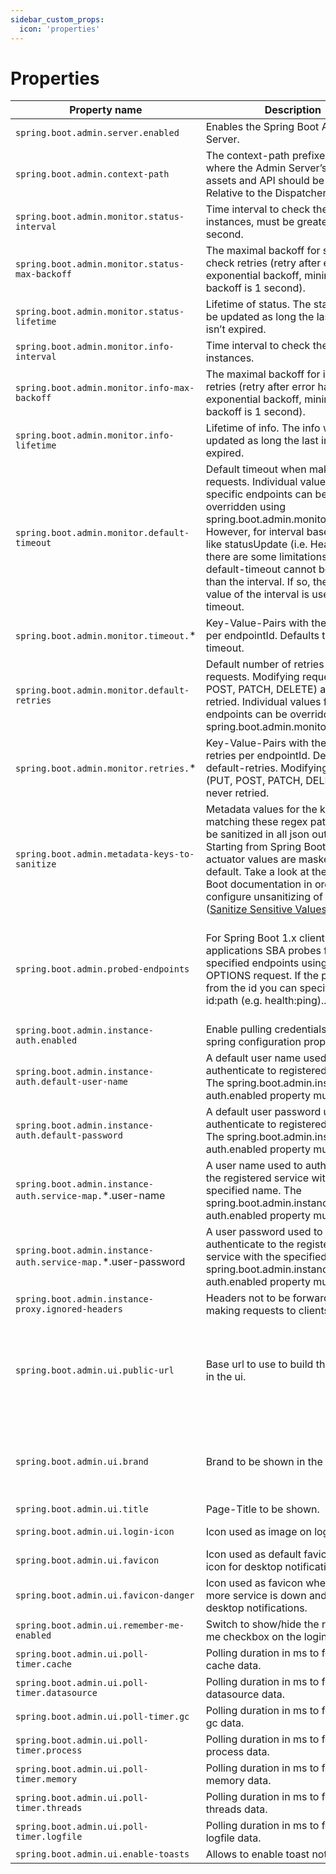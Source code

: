 ```yaml
---
sidebar_custom_props:
  icon: 'properties'
---
```


# Properties

| Property name                                               | Description                                                                                                                                                                                                                                                                                                                                                                                                       | Default value                                                                                                                                                                |
|-------------------------------------------------------------|-------------------------------------------------------------------------------------------------------------------------------------------------------------------------------------------------------------------------------------------------------------------------------------------------------------------------------------------------------------------------------------------------------------------|------------------------------------------------------------------------------------------------------------------------------------------------------------------------------|
| `spring.boot.admin.server.enabled`                            | Enables the Spring Boot Admin Server.                                                                                                                                                                                                                                                                                                                                                                             | true                                                                                                                                                                         |
| `spring.boot.admin.context-path`                              | The context-path prefixes the path where the Admin Server’s statics assets and API should be served. Relative to the Dispatcher-Servlet.                                                                                                                                                                                                                                                                          |                                                                                                                                                                              |
| `spring.boot.admin.monitor.status-interval`                   | Time interval to check the status of instances, must be greater than 1 second.                                                                                                                                                                                                                                                                                                                                                                   | 10,000ms                                                                                                                                                                     |
| `spring.boot.admin.monitor.status-max-backoff`                | The maximal backoff for status check retries (retry after error has exponential backoff, minimum backoff is 1 second).                                                                                                                                                                                                                                                                                            | 60,000ms                                                                                                                                                                     |
| `spring.boot.admin.monitor.status-lifetime`                   | Lifetime of status. The status won’t be updated as long the last status isn’t expired.                                                                                                                                                                                                                                                                                                                            | 10,000ms                                                                                                                                                                     |
| `spring.boot.admin.monitor.info-interval`                     | Time interval to check the info of instances.                                                                                                                                                                                                                                                                                                                                                                     | 1m                                                                                                                                                                           |
| `spring.boot.admin.monitor.info-max-backoff`                  | The maximal backoff for info check retries (retry after error has exponential backoff, minimum backoff is 1 second).                                                                                                                                                                                                                                                                                              | 10m                                                                                                                                                                          |
| `spring.boot.admin.monitor.info-lifetime`                     | Lifetime of info. The info won’t be updated as long the last info isn’t expired.                                                                                                                                                                                                                                                                                                                                  | 1m                                                                                                                                                                           |
| `spring.boot.admin.monitor.default-timeout`                   | Default timeout when making requests. Individual values for specific endpoints can be overridden using spring.boot.admin.monitor.timeout.*. However, for interval based tasks like statusUpdate (i.e. HealthCheck) there are some limitations: the default-timeout cannot be longer than the interval. If so, the specified value of the interval is used as timeout.                                             | 10,000                                                                                                                                                                       |
| `spring.boot.admin.monitor.timeout.`*                         | Key-Value-Pairs with the timeout per endpointId. Defaults to default-timeout.                                                                                                                                                                                                                                                                                                                                     |                                                                                                                                                                              |
| `spring.boot.admin.monitor.default-retries`                   | Default number of retries for failed requests. Modifying requests (PUT, POST, PATCH, DELETE) are never retried. Individual values for specific endpoints can be overridden using spring.boot.admin.monitor.retries.*.                                                                                                                                                                                             | 0                                                                                                                                                                            |
| `spring.boot.admin.monitor.retries.`*                         | Key-Value-Pairs with the number of retries per endpointId. Defaults to default-retries. Modifying requests (PUT, POST, PATCH, DELETE) are never retried.                                                                                                                                                                                                                                                          |                                                                                                                                                                              |
| `spring.boot.admin.metadata-keys-to-sanitize`                 | Metadata values for the keys matching these regex patterns will be sanitized in all json output. Starting from Spring Boot 3, all actuator values are masked by default. Take a look at the Spring Boot documentation in order to configure unsanitizing of values ([Sanitize Sensitive Values](https://docs.spring.io/spring-boot/docs/current/reference/htmlsingle/#howto.actuator.sanitize-sensitive-values)). | ".**password&#36;", ".*secret&#36;", ".*key&#36;", ".*token&#36;", ".*credentials.**", ".*vcap_services&#36;"                                                                |
| `spring.boot.admin.probed-endpoints`                          | For Spring Boot 1.x client applications SBA probes for the specified endpoints using an OPTIONS request. If the path differs from the id you can specify this as id:path (e.g. health:ping)..                                                                                                                                                                                                                     | "health", "env", "metrics", "httptrace:trace", "threaddump:dump", "jolokia", "info", "logfile", "refresh", "flyway", "liquibase", "heapdump", "loggers", "auditevents"       |
| `spring.boot.admin.instance-auth.enabled`                     | Enable pulling credentials from spring configuration properties                                                                                                                                                                                                                                                                                                                                                   | true                                                                                                                                                                         |
| `spring.boot.admin.instance-auth.default-user-name`           | A default user name used to authenticate to registered services. The spring.boot.admin.instance-auth.enabled property must be true.                                                                                                                                                                                                                                                                               | null                                                                                                                                                                         |
| `spring.boot.admin.instance-auth.default-password`            | A default user password used to authenticate to registered services. The spring.boot.admin.instance-auth.enabled property must be true.                                                                                                                                                                                                                                                                           | null                                                                                                                                                                         |
| `spring.boot.admin.instance-auth.service-map.`*.user-name     | A user name used to authenticate to the registered service with the specified name. The spring.boot.admin.instance-auth.enabled property must be true.                                                                                                                                                                                                                                                            |                                                                                                                                                                              |
| `spring.boot.admin.instance-auth.service-map.`*.user-password | A user password used to authenticate to the registered service with the specified name. The spring.boot.admin.instance-auth.enabled property must be true.                                                                                                                                                                                                                                                        |                                                                                                                                                                              |
| `spring.boot.admin.instance-proxy.ignored-headers`            | Headers not to be forwarded when making requests to clients.                                                                                                                                                                                                                                                                                                                                                      | "Cookie", "Set-Cookie", "Authorization"                                                                                                                                      |
| `spring.boot.admin.ui.public-url`                             | Base url to use to build the base href in the ui.                                                                                                                                                                                                                                                                                                                                                                 | If running behind a reverse proxy (using path rewriting) this can be used to make correct self references. If the host/port is omitted it will be inferred from the request. |
| `spring.boot.admin.ui.brand`                                  | Brand to be shown in the navbar.                                                                                                                                                                                                                                                                                                                                                                                  | "&lt;img src="assets/img/icon-spring-boot-admin.svg"&gt;&lt;span&gt;Spring Boot Admin&lt;/span&gt;"                                                                          |
| `spring.boot.admin.ui.title`                                  | Page-Title to be shown.                                                                                                                                                                                                                                                                                                                                                                                           | "Spring Boot Admin"                                                                                                                                                          |
| `spring.boot.admin.ui.login-icon`                             | Icon used as image on login page.                                                                                                                                                                                                                                                                                                                                                                                 | "assets/img/icon-spring-boot-admin.svg"                                                                                                                                      |
| `spring.boot.admin.ui.favicon`                                | Icon used as default favicon and icon for desktop notifications.                                                                                                                                                                                                                                                                                                                                                  | "assets/img/favicon.png"                                                                                                                                                     |
| `spring.boot.admin.ui.favicon-danger`                         | Icon used as favicon when one or more service is down and for desktop notifications.                                                                                                                                                                                                                                                                                                                              | "assets/img/favicon-danger.png"                                                                                                                                              |
| `spring.boot.admin.ui.remember-me-enabled`                    | Switch to show/hide the remember-me checkbox on the login page.                                                                                                                                                                                                                                                                                                                                                   | true                                                                                                                                                                         |
| `spring.boot.admin.ui.poll-timer.cache`                       | Polling duration in ms to fetch new cache data.                                                                                                                                                                                                                                                                                                                                                                   | 2500                                                                                                                                                                         |
| `spring.boot.admin.ui.poll-timer.datasource`                  | Polling duration in ms to fetch new datasource data.                                                                                                                                                                                                                                                                                                                                                              | 2500                                                                                                                                                                         |
| `spring.boot.admin.ui.poll-timer.gc`                          | Polling duration in ms to fetch new gc data.                                                                                                                                                                                                                                                                                                                                                                      | 2500                                                                                                                                                                         |
| `spring.boot.admin.ui.poll-timer.process`                     | Polling duration in ms to fetch new process data.                                                                                                                                                                                                                                                                                                                                                                 | 2500                                                                                                                                                                         |
| `spring.boot.admin.ui.poll-timer.memory`                      | Polling duration in ms to fetch new memory data.                                                                                                                                                                                                                                                                                                                                                                  | 2500                                                                                                                                                                         |
| `spring.boot.admin.ui.poll-timer.threads`                     | Polling duration in ms to fetch new threads data.                                                                                                                                                                                                                                                                                                                                                                 | 2500                                                                                                                                                                         |
| `spring.boot.admin.ui.poll-timer.logfile`                     | Polling duration in ms to fetch new logfile data.                                                                                                                                                                                                                                                                                                                                                                 | 1000                                                                                                                                                                         |
| `spring.boot.admin.ui.enable-toasts`                          | Allows to enable toast notifications.                                                                                                                                                                                                                                                                                                                                                                             | false                                                                                                                                                                        |

